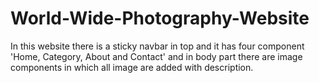 # World-Wide-Photography-Website
In this website there is a sticky navbar in top and it has four component 'Home, Category, About and Contact'
and in body part there are image components in which all image are added with description.
